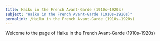 ```yaml
---
title: Haiku in the French Avant-Garde (1910s–1920s)
subject: "Haiku in the French Avant-Garde (1910s–1920s)"
permalink: /Haiku in the French Avant-Garde (1910s–1920s)
---
```


Welcome to the page of Haiku in the French Avant-Garde (1910s–1920s)
